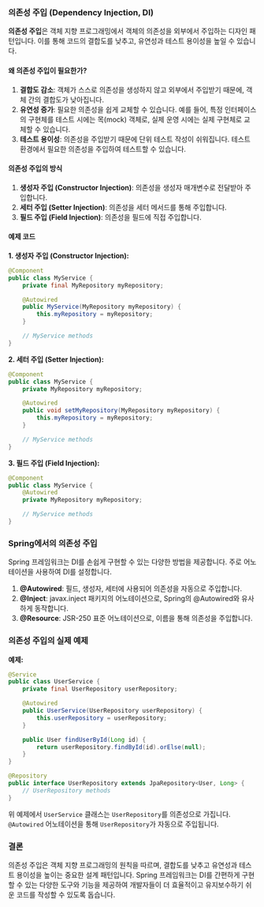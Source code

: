 ### 의존성 주입 (Dependency Injection, DI)

**의존성 주입**은 객체 지향 프로그래밍에서 객체의 의존성을 외부에서 주입하는 디자인 패턴입니다. 이를 통해 코드의 결합도를 낮추고, 유연성과 테스트 용이성을 높일 수 있습니다.

#### 왜 의존성 주입이 필요한가?
1. **결합도 감소**: 객체가 스스로 의존성을 생성하지 않고 외부에서 주입받기 때문에, 객체 간의 결합도가 낮아집니다.
2. **유연성 증가**: 필요한 의존성을 쉽게 교체할 수 있습니다. 예를 들어, 특정 인터페이스의 구현체를 테스트 시에는 목(mock) 객체로, 실제 운영 시에는 실제 구현체로 교체할 수 있습니다.
3. **테스트 용이성**: 의존성을 주입받기 때문에 단위 테스트 작성이 쉬워집니다. 테스트 환경에서 필요한 의존성을 주입하여 테스트할 수 있습니다.

#### 의존성 주입의 방식
1. **생성자 주입 (Constructor Injection)**: 의존성을 생성자 매개변수로 전달받아 주입합니다.
2. **세터 주입 (Setter Injection)**: 의존성을 세터 메서드를 통해 주입합니다.
3. **필드 주입 (Field Injection)**: 의존성을 필드에 직접 주입합니다.

#### 예제 코드

**1. 생성자 주입 (Constructor Injection):**
```java
@Component
public class MyService {
    private final MyRepository myRepository;

    @Autowired
    public MyService(MyRepository myRepository) {
        this.myRepository = myRepository;
    }

    // MyService methods
}
```

**2. 세터 주입 (Setter Injection):**
```java
@Component
public class MyService {
    private MyRepository myRepository;

    @Autowired
    public void setMyRepository(MyRepository myRepository) {
        this.myRepository = myRepository;
    }

    // MyService methods
}
```

**3. 필드 주입 (Field Injection):**
```java
@Component
public class MyService {
    @Autowired
    private MyRepository myRepository;

    // MyService methods
}
```

### Spring에서의 의존성 주입

Spring 프레임워크는 DI를 손쉽게 구현할 수 있는 다양한 방법을 제공합니다. 주로 어노테이션을 사용하여 DI를 설정합니다.

1. **@Autowired**: 필드, 생성자, 세터에 사용되어 의존성을 자동으로 주입합니다.
2. **@Inject**: javax.inject 패키지의 어노테이션으로, Spring의 @Autowired와 유사하게 동작합니다.
3. **@Resource**: JSR-250 표준 어노테이션으로, 이름을 통해 의존성을 주입합니다.

### 의존성 주입의 실제 예제

**예제:**
```java
@Service
public class UserService {
    private final UserRepository userRepository;

    @Autowired
    public UserService(UserRepository userRepository) {
        this.userRepository = userRepository;
    }

    public User findUserById(Long id) {
        return userRepository.findById(id).orElse(null);
    }
}

@Repository
public interface UserRepository extends JpaRepository<User, Long> {
    // UserRepository methods
}
```

위 예제에서 `UserService` 클래스는 `UserRepository`를 의존성으로 가집니다. `@Autowired` 어노테이션을 통해 `UserRepository`가 자동으로 주입됩니다.

### 결론

의존성 주입은 객체 지향 프로그래밍의 원칙을 따르며, 결합도를 낮추고 유연성과 테스트 용이성을 높이는 중요한 설계 패턴입니다. Spring 프레임워크는 DI를 간편하게 구현할 수 있는 다양한 도구와 기능을 제공하여 개발자들이 더 효율적이고 유지보수하기 쉬운 코드를 작성할 수 있도록 돕습니다.